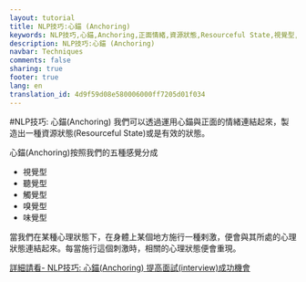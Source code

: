 ```yaml
---
layout: tutorial
title: NLP技巧:心錨 (Anchoring)
keywords: NLP技巧,心錨,Anchoring,正面情緒,資源狀態,Resourceful State,視覺型,聽覺型,觸覺型,嗅覺型,味覺型
description: NLP技巧:心錨 (Anchoring)
navbar: Techniques
comments: false
sharing: true
footer: true
lang: en
translation_id: 4d9f59d08e580006000ff7205d01f034
---
```


#NLP技巧: 心錨(Anchoring)
我們可以透過運用心錨與正面的情緒連結起來，製造出一種資源狀態(Resourceful State)或是有效的狀態。

心錨(Anchoring)按照我們的五種感覺分成

* 視覺型
* 聽覺型
* 觸覺型
* 嗅覺型
* 味覺型

當我們在某種心理狀態下，在身體上某個地方施行一種剌激，便會與其所處的心理狀態連結起來。每當施行這個刺激時，相關的心理狀態便會重現。

[詳細請看- NLP技巧: 心錨(Anchoring) 提高面試(interview)成功機會](/blog/2014/08/31/nlp-tips-anchoring-and-interview-success/)
